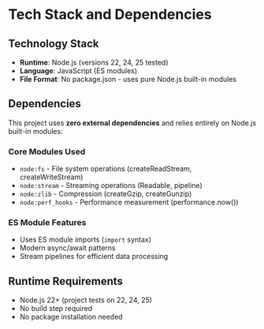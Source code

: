 # Tech Stack and Dependencies

## Technology Stack
- **Runtime**: Node.js (versions 22, 24, 25 tested)
- **Language**: JavaScript (ES modules)
- **File Format**: No package.json - uses pure Node.js built-in modules

## Dependencies
This project uses **zero external dependencies** and relies entirely on Node.js built-in modules:

### Core Modules Used
- `node:fs` - File system operations (createReadStream, createWriteStream)
- `node:stream` - Streaming operations (Readable, pipeline)
- `node:zlib` - Compression (createGzip, createGunzip)  
- `node:perf_hooks` - Performance measurement (performance.now())

### ES Module Features
- Uses ES module imports (`import` syntax)
- Modern async/await patterns
- Stream pipelines for efficient data processing

## Runtime Requirements
- Node.js 22+ (project tests on 22, 24, 25)
- No build step required
- No package installation needed